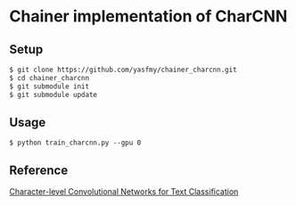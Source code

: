 # Chainer implementation of CharCNN

## Setup

```sh
$ git clone https://github.com/yasfmy/chainer_charcnn.git
$ cd chainer_charcnn
$ git submodule init
$ git submodule update
```

## Usage

```
$ python train_charcnn.py --gpu 0
```

## Reference

[Character-level Convolutional Networks for Text Classification](https://arxiv.org/pdf/1509.01626v3.pdf)
